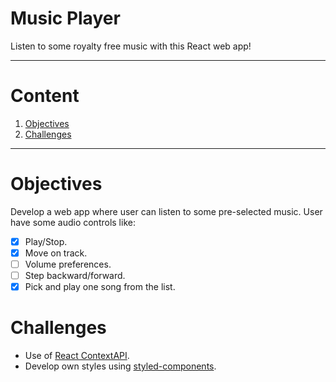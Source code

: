 # Music Player
Listen to some royalty free music with this React web app!
- - -
# Content
1. [Objectives](#objectives)
2. [Challenges](#challenges)
- - -
# Objectives
Develop a web app where user can listen to some pre-selected music. User have some audio controls like:
- [x] Play/Stop.
- [x] Move on track.
- [ ] Volume preferences.
- [ ] Step backward/forward.
- [x] Pick and play one song from the list.
# Challenges
- Use of [React ContextAPI](https://beta.reactjs.org/reference/react/useContext).
- Develop own styles using [styled-components](https://styled-components.com/).
